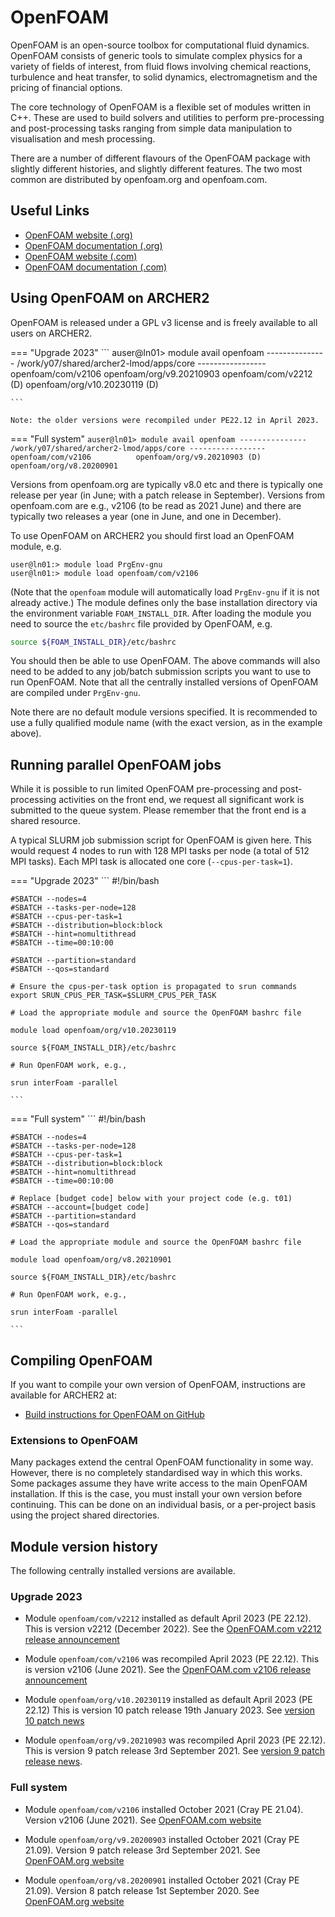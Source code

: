 # OpenFOAM

OpenFOAM is an open-source toolbox for computational fluid dynamics.
OpenFOAM consists of generic tools to simulate complex physics for a
variety of fields of interest, from fluid flows involving chemical
reactions, turbulence and heat transfer, to solid dynamics,
electromagnetism and the pricing of financial options.

The core technology of OpenFOAM is a flexible set of modules written in
C++. These are used to build solvers and utilities to perform
pre-processing and post-processing tasks ranging from simple data
manipulation to visualisation and mesh processing.

There are a number of different flavours of the OpenFOAM package with
slightly different histories, and slightly different features. The two
most common are distributed by openfoam.org and openfoam.com.

## Useful Links

  - [OpenFOAM website (.org)](https://openfoam.org)
  - [OpenFOAM documentation (.org)](https://cfd.direct/openfoam/user-guide/)
  - [OpenFOAM website (.com)](https://www.openfoam.com)
  - [OpenFOAM documentation (.com)](https://www.openfoam.com/documentation/)

## Using OpenFOAM on ARCHER2

OpenFOAM is released under a GPL v3 license and is freely available to
all users on ARCHER2.

=== "Upgrade 2023"
    ```
    auser@ln01> module avail openfoam
    --------------- /work/y07/shared/archer2-lmod/apps/core -----------------
    openfoam/com/v2106        openfoam/org/v9.20210903
    openfoam/com/v2212 (D)    openfoam/org/v10.20230119 (D)

    ```

    Note: the older versions were recompiled under PE22.12 in April 2023.

=== "Full system"
    ```
    auser@ln01> module avail openfoam
    --------------- /work/y07/shared/archer2-lmod/apps/core -----------------
    openfoam/com/v2106          openfoam/org/v9.20210903 (D)
    openfoam/org/v8.20200901
    ```

Versions from openfoam.org are typically v8.0 etc and there is typically
one release per year (in June; with a patch release in September).
Versions from openfoam.com are e.g., v2106 (to be read as 2021 June) and
there are typically two releases a year (one in June, and one in
December).

To use OpenFOAM on ARCHER2 you should first load an OpenFOAM module,
e.g.

```
user@ln01:> module load PrgEnv-gnu
user@ln01:> module load openfoam/com/v2106
```

(Note that the `openfoam` module will automatically load `PrgEnv-gnu`
if it is not already active.)
The module defines only the base installation directory via the
environment variable `FOAM_INSTALL_DIR`. After loading the module you
need to source the `etc/bashrc` file provided by OpenFOAM, e.g.

```bash
source ${FOAM_INSTALL_DIR}/etc/bashrc
```

You should then be able to use OpenFOAM. The above commands will also
need to be added to any job/batch submission scripts you want to use to
run OpenFOAM. Note that all the centrally installed versions of OpenFOAM
are compiled under `PrgEnv-gnu`.

Note there are no default module versions specified. It is recommended to
use a fully qualified module name (with the exact version, as in the
example above).

## Running parallel OpenFOAM jobs

While it is possible to run limited OpenFOAM pre-processing and
post-processing activities on the front end, we request all significant
work is submitted to the queue system. Please remember that the front
end is a shared resource.

A typical SLURM job submission script for OpenFOAM is given here. This
would request 4 nodes to run with 128 MPI tasks per node (a total of 512
MPI tasks). Each MPI task is allocated one core (`--cpus-per-task=1`).

=== "Upgrade 2023"
    ```
    #!/bin/bash

    #SBATCH --nodes=4
    #SBATCH --tasks-per-node=128
    #SBATCH --cpus-per-task=1
    #SBATCH --distribution=block:block
    #SBATCH --hint=nomultithread
    #SBATCH --time=00:10:00

    #SBATCH --partition=standard
    #SBATCH --qos=standard

    # Ensure the cpus-per-task option is propagated to srun commands
    export SRUN_CPUS_PER_TASK=$SLURM_CPUS_PER_TASK

    # Load the appropriate module and source the OpenFOAM bashrc file

    module load openfoam/org/v10.20230119

    source ${FOAM_INSTALL_DIR}/etc/bashrc

    # Run OpenFOAM work, e.g.,

    srun interFoam -parallel

    ```


=== "Full system"
    ```
    #!/bin/bash

    #SBATCH --nodes=4
    #SBATCH --tasks-per-node=128
    #SBATCH --cpus-per-task=1
    #SBATCH --distribution=block:block
    #SBATCH --hint=nomultithread
    #SBATCH --time=00:10:00

    # Replace [budget code] below with your project code (e.g. t01)
    #SBATCH --account=[budget code]
    #SBATCH --partition=standard
    #SBATCH --qos=standard

    # Load the appropriate module and source the OpenFOAM bashrc file

    module load openfoam/org/v8.20210901

    source ${FOAM_INSTALL_DIR}/etc/bashrc

    # Run OpenFOAM work, e.g.,

    srun interFoam -parallel

    ```

## Compiling OpenFOAM

If you want to compile your own version of OpenFOAM, instructions are
available for ARCHER2 at:

 - [Build instructions for OpenFOAM on GitHub](https://github.com/hpc-uk/build-instructions/tree/main/apps/OpenFOAM)

### Extensions to OpenFOAM

Many packages extend the central OpenFOAM functionality in some way. However,
there is no
completely standardised way in which this works. Some packages assume
they have write access to the main OpenFOAM installation. If this is
the case, you must install your own version before continuing. This
can be done on an individual basis, or a per-project basis using the
project shared directories.

## Module version history

The following centrally installed versions are available.

### Upgrade 2023

- Module `openfoam/com/v2212` installed as default April 2023 (PE 22.12).
  This is version v2212 (December 2022).
  See the [OpenFOAM.com v2212 release announcement](https://www.openfoam.com/news/main-news/openfoam-v2212)

- Module `openfoam/com/v2106` was recompiled April 2023 (PE 22.12).
  This is version v2106 (June 2021).
  See the [OpenFOAM.com v2106 release announcement](https://www.openfoam.com/news/main-news/openfoam-v2106)

- Module `openfoam/org/v10.20230119` installed as default April 2023 (PE 22.12)
  This is version 10 patch release 19th January 2023.
  See [version 10 patch news](https://openfoam.org/news/v10-patch/)

- Module `openfoam/org/v9.20210903` was recompiled April 2023 (PE 22.12).
  This is version 9 patch release 3rd September 2021.
  See [version 9 patch release news](https://openfoam.org/news/v9-patch/).

### Full system

- Module `openfoam/com/v2106` installed October 2021 (Cray PE 21.04).
  Version v2106 (June 2021).
  See [OpenFOAM.com website](https://www.openfoam.com/news/main-news/openfoam-v2106)

- Module `openfoam/org/v9.20200903` installed October 2021 (Cray PE 21.09).
  Version 9 patch release 3rd September 2021.
  See [OpenFOAM.org website](https://openfoam.org/news/v9-patch/)

- Module `openfoam/org/v8.20200901` installed October 2021 (Cray PE 21.09).
  Version 8 patch release 1st September 2020.
  See [OpenFOAM.org website](https://openfoam.org/news/v8-patch/)
